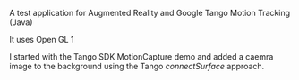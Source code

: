 A test application for Augmented Reality and Google Tango Motion Tracking (Java)

It uses Open GL 1

I started with the Tango SDK MotionCapture demo and added a caemra image to the background using the Tango *connectSurface* approach.


